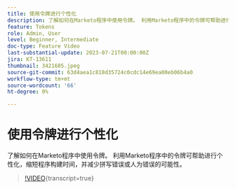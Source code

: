 ```yaml
---
title: 使用令牌进行个性化
description: 了解如何在Marketo程序中使用令牌。 利用Marketo程序中的令牌可帮助进行个性化，缩短程序构建时间，并减少拼写错误或人为错误的可能性。
feature: Tokens
role: Admin, User
level: Beginner, Intermediate
doc-type: Feature Video
last-substantial-update: 2023-07-21T00:00:00Z
jira: KT-13611
thumbnail: 3421605.jpeg
source-git-commit: 63d4aea1c818d35724c0cdc14e69ea00eb06b4a0
workflow-type: tm+mt
source-wordcount: '66'
ht-degree: 0%

---
```



# 使用令牌进行个性化

了解如何在Marketo程序中使用令牌。 利用Marketo程序中的令牌可帮助进行个性化，缩短程序构建时间，并减少拼写错误或人为错误的可能性。

>[!VIDEO](https://video.tv.adobe.com/v/3421605/?learn=on){transcript=true}
